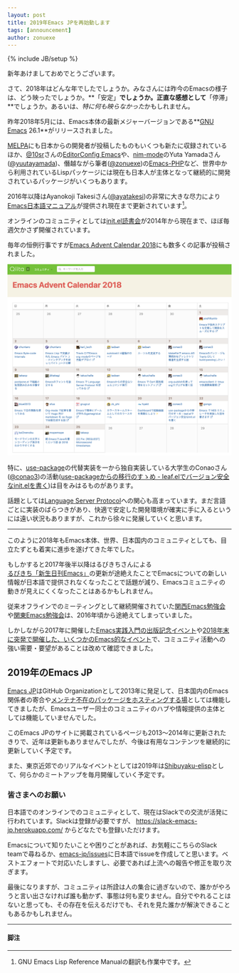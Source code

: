 ```yaml
---
layout: post
title: 2019年Emacs JPを再始動します
tags: [announcement]
author: zonuexe
---
```

{% include JB/setup %}

新年あけましておめでとうございます。

さて、2018年はどんな年でしたでしょうか。みなさんには昨今のEmacsの様子は、どう映ったでしょうか。**「安定」**でしょうか。正直な感想として**「停滞」**でしょうか。あるいは、*特に何も映らなかった*かもしれません。

昨年2018年5月には、Emacs本体の最新メジャーバージョンである**[GNU Emacs] 26.1**がリリースされました。

[MELPA]にも日本からの開発者が投稿したものもいくつも新たに収録されているほか、[@10sr]さんの[EditorConfig Emacs]や、[nim-mode]のYuta Yamadaさん([@yuutayamada])、僭越ながら筆者([@zonuexe])の[Emacs-PHP]など、世界中から利用されているLispパッケージには現在も日本人が主体となって継続的に開発されているパッケージがいくつもあります。

2016年以降はAyanokoji Takesiさん([@ayatakesi])の非常に大きな尽力により[Emacs日本語マニュアル]が提供され現在まで更新されています[^1]。

オンラインのコミュニティとしては[init.el読書会]が2014年から現在まで、ほぼ毎週欠かさず開催されています。

毎年の恒例行事ですが[Emacs Advent Calendar 2018]にも数多くの記事が投稿されました。

[![Emacs Advent Calendar 2018](/images/2019/advent-calendar-2018.png)][Emacs Advent Calendar 2018]

特に、[use-package]の代替実装を一から独自実装している大学生のConaoさん([@conao3])の活動([use-packageからの移行のすゝめ - leaf.elでバージョン安全なinit.elを書く])は目をみはるものがあります。

話題としては[Language Server Protocol]への関心も高まっています。まだ言語ごとに実装のばらつきがあり、快適で安定した開発環境が確実に手に入るというには遠い状況もありますが、これから徐々に発展していくと思います。

--------

このように2018年もEmacs本体、世界、日本国内のコミュニティとしても、目立たずとも着実に進歩を遂げてきた年でした。

もしかすると2017年後半以降はるびきちさんによる[るびきち「新生日刊Emacs」]の更新が途絶えたことでEmacsについての新しい情報が日本語で提供されなくなったことで話題が減り、Emacsコミュニティの動きが見えにくくなったことはあるかもしれません。

従来オフラインでのミーティングとして継続開催されていた[関西Emacs勉強会]や[関東Emacs勉強会]は、2016年頃から途絶えてしまっていました。

しかしながら2017年に開催した[Emacs実践入門の出版記念イベント]や[2018年末に突発で開催した、いくつかのEmacs的なイベント][2018年末のEmacs的なイベント]で、コミュニティ活動への強い需要・要望があることは改めて確認できました。

## 2019年のEmacs JP

[Emacs JP]はGitHub Organizationとして2013年に発足して、日本国内のEmacs関係者の寄合や[メンテナ不在のパッケージをホスティングする場][Emacs JPで管理しているパッケージ]としては機能してきましたが、Emacsユーザー同士のコミュニティのハブや情報提供の主体としては機能していませんでした。

このEmacs JPのサイトに掲載されているページも2013〜2014年に更新されたきりで、近年は更新もありませんでしたが、今後は有用なコンテンツを継続的に更新していく予定です。

また、東京近郊でのリアルなイベントとしては2019年は[Shibuyaku-elisp]として、何らかのミートアップを毎月開催していく予定です。

### 皆さまへのお願い

日本語でのオンラインでのコミュニティとして、現在はSlackでの交流が活発に行われています。Slackは登録が必要ですが、 <https://slack-emacs-jp.herokuapp.com/> からどなたでも登録いただけます。

Emacsについて知りたいことや困りごとがあれば、お気軽にこちらのSlack teamで尋ねるか、[emacs-jp/issues]に日本語でissueを作成してと思います。ベストエフォートで対応いたしますし、必要であれば上流への報告や修正を取り次ぎます。

最後になりますが、コミュニティは所詮は人の集合に過ぎないので、誰かがやろうと言い出さなければ誰も動かず、事態は何も変りません。自分でやれることはないと思っても、その存在を伝えるだけでも、それを見た誰かが解決できることもあるかもしれません。

-----

#### 脚注

[^1]: GNU Emacs Lisp Reference Manualの翻訳も作業中です。

[@10sr]: https://github.com/10sr
[@ayatakesi]: https://github.com/ayatakesi
[@conao3]: https://github.com/conao3
[@rubikitch]: https://github.com/rubikitch
[@yuutayamada]: https://github.com/yuutayamada
[@zonuexe]: https://github.com/zonuexe
[EditorConfig Emacs]: https://github.com/editorconfig/editorconfig-emacs
[Emacs Advent Calendar 2018]: https://qiita.com/advent-calendar/2018/emacs
[Emacs JP]: https://github.com/emacs-jp
[emacs-jp/issues]: https://github.com/emacs-jp/issues/issues
[Emacs-PHP]: https://github.com/emacs-php
[Emacs日本語マニュアル]: https://ayatakesi.github.io/
[GNU Emacs]: https://www.gnu.org/software/emacs/
[Language Server Protocol]: https://microsoft.github.io/language-server-protocol/
[MELPA]: https://melpa.org/#/
[nim-mode]: https://github.com/nim-lang/nim-mode
[Shibuyaku-elisp]: https://shibuya-el.connpass.com/
[use-package]: https://github.com/jwiegley/use-package
[use-packageからの移行のすゝめ - leaf.elでバージョン安全なinit.elを書く]: https://qiita.com/conao3/items/82abfea7a4c81f946e60
[るびきち「新生日刊Emacs」]: http://emacs.rubikitch.com/
[関西Emacs勉強会]: https://atnd.org/events/49196
[関東Emacs勉強会]: https://kantou-emacs.doorkeeper.jp/events/42422
[Emacs実践入門の出版記念イベント]: https://medium.com/@tadsan/%E6%94%B9%E8%A8%82%E6%96%B0%E7%89%88-emacs%E5%AE%9F%E8%B7%B5%E5%85%A5%E9%96%80%E3%81%AE%E5%87%BA%E7%89%88%E8%A8%98%E5%BF%B5%E3%82%A4%E3%83%99%E3%83%B3%E3%83%88%E3%82%92%E9%96%8B%E5%82%AC%E3%81%97%E3%81%9F-8d9300225298
[2018年末のEmacs的なイベント]: https://medium.com/@tadsan/2018%E5%B9%B4%E6%9C%AB%E3%81%AEemacs%E7%9A%84%E3%81%AA%E3%82%A4%E3%83%99%E3%83%B3%E3%83%88-820e65ff76f
[Emacs JPで管理しているパッケージ]: https://emacs-jp.github.io/maintenances/
[init.el読書会]: http://emacs-jp.github.io/reading-init.el/
